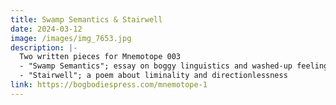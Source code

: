 ```yaml
---
title: Swamp Semantics & Stairwell
date: 2024-03-12
image: /images/img_7653.jpg
description: |-
  Two written pieces for Mnemotope 003
  - "Swamp Semantics"; essay on boggy linguistics and washed-up feelings
  - "Stairwell"; a poem about liminality and directionlessness
link: https://bogbodiespress.com/mnemotope-1
---
```

